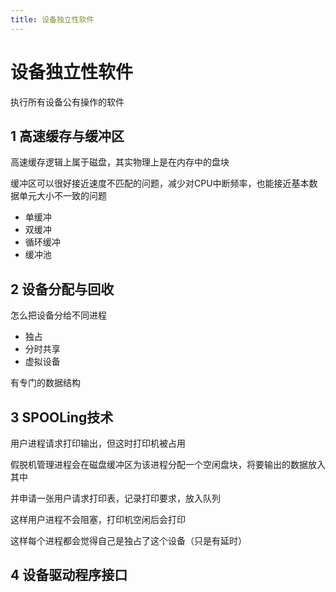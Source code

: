 ```yaml
---
title: 设备独立性软件
---
```


# 设备独立性软件

执行所有设备公有操作的软件

## 1 高速缓存与缓冲区

高速缓存逻辑上属于磁盘，其实物理上是在内存中的盘块

缓冲区可以很好接近速度不匹配的问题，减少对CPU中断频率，也能接近基本数据单元大小不一致的问题

- 单缓冲
- 双缓冲
- 循环缓冲
- 缓冲池

## 2 设备分配与回收

怎么把设备分给不同进程

- 独占
- 分时共享
- 虚拟设备

有专门的数据结构

## 3 SPOOLing技术

用户进程请求打印输出，但这时打印机被占用

假脱机管理进程会在磁盘缓冲区为该进程分配一个空闲盘块，将要输出的数据放入其中

并申请一张用户请求打印表，记录打印要求，放入队列

这样用户进程不会阻塞，打印机空闲后会打印

这样每个进程都会觉得自己是独占了这个设备（只是有延时）

## 4 设备驱动程序接口

